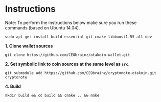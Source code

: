 # Instructions

Note: To perform the instructions below make sure you run these commands (based on Ubuntu 14.04).

```sudo apt-get install build-essential git cmake libboost1.55-all-dev```

**1. Clone wallet sources**

```
git clone https://github.com/CEObrainz/otakoin-wallet.git
```

**2. Set symbolic link to coin sources at the same level as `src`.**
```
git submodule add https://github.com/CEObrainz/cryptonote-otakoin.git cryptonote
```
**4. Build**

```
mkdir build && cd build && cmake .. && make
```
